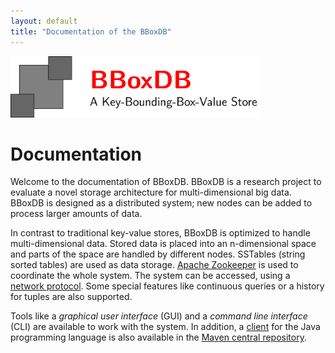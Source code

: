 ```yaml
---
layout: default
title: "Documentation of the BBoxDB"
---
```


<img src="logo/logo.png" width="400">

# Documentation

Welcome to the documentation of BBoxDB. BBoxDB is a research project to evaluate a novel storage architecture for multi-dimensional big data. BBoxDB is designed as a distributed system; new nodes can be added to process larger amounts of data.

In contrast to traditional key-value stores, BBoxDB is optimized to handle multi-dimensional data. Stored data is placed into an n-dimensional space and parts of the space are handled by different nodes. SSTables (string sorted tables) are used as data storage. [Apache Zookeeper](https://zookeeper.apache.org/) is used to coordinate the whole system. The system can be accessed, using a [network protocol](/bboxdb/dev/network.html). Some special features like continuous queries or a history for tuples are also supported.

Tools like a _graphical user interface_ (GUI) and a _command line interface_ (CLI) are available to work with the system. In addition, a [client](/bboxdb/doc/client.html) for the Java programming language is also available in the [Maven central repository](https://search.maven.org/#search%7Cga%7C1%7Cbboxdb).